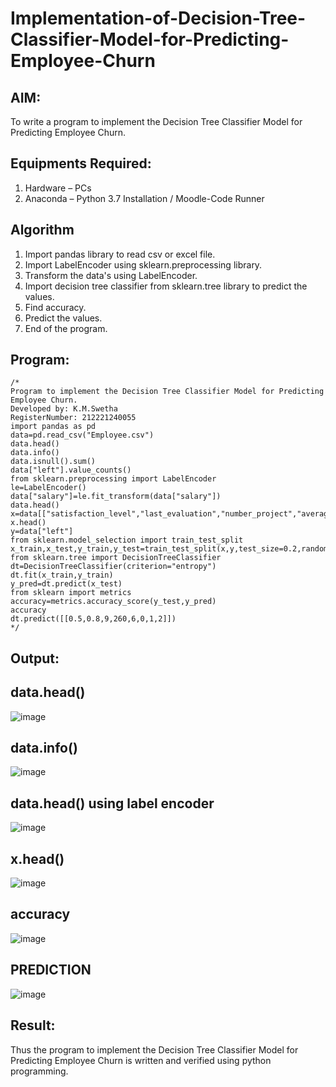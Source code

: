 # Implementation-of-Decision-Tree-Classifier-Model-for-Predicting-Employee-Churn

## AIM:
To write a program to implement the Decision Tree Classifier Model for Predicting Employee Churn.

## Equipments Required:
1. Hardware – PCs
2. Anaconda – Python 3.7 Installation / Moodle-Code Runner

## Algorithm
1. Import pandas library to read csv or excel file.
2. Import LabelEncoder using sklearn.preprocessing library.
3. Transform the data's using LabelEncoder.
4. Import decision tree classifier from sklearn.tree library to predict the values.
5. Find accuracy.
6. Predict the values.
7. End of the program.
## Program:
```
/*
Program to implement the Decision Tree Classifier Model for Predicting Employee Churn.
Developed by: K.M.Swetha
RegisterNumber: 212221240055
import pandas as pd
data=pd.read_csv("Employee.csv")
data.head()
data.info()
data.isnull().sum()
data["left"].value_counts()
from sklearn.preprocessing import LabelEncoder
le=LabelEncoder()
data["salary"]=le.fit_transform(data["salary"])
data.head()
x=data[["satisfaction_level","last_evaluation","number_project","average_montly_hours","time_spend_company","Work_accident","promotion_last_5years","salary"]]
x.head()
y=data["left"]
from sklearn.model_selection import train_test_split
x_train,x_test,y_train,y_test=train_test_split(x,y,test_size=0.2,random_state=100)
from sklearn.tree import DecisionTreeClassifier
dt=DecisionTreeClassifier(criterion="entropy")
dt.fit(x_train,y_train)
y_pred=dt.predict(x_test)
from sklearn import metrics
accuracy=metrics.accuracy_score(y_test,y_pred)
accuracy
dt.predict([[0.5,0.8,9,260,6,0,1,2]])
*/
```

## Output:

## data.head()
![image](https://user-images.githubusercontent.com/94228215/169463503-e8602a89-ff69-437d-bc17-325ce0df2431.png)
## data.info()
![image](https://user-images.githubusercontent.com/94228215/169463552-1adc3dec-94ee-4e02-8612-347817192b96.png)
## data.head() using label encoder
![image](https://user-images.githubusercontent.com/94228215/169463580-6c669841-8d07-4b5b-9636-db0325a9616a.png)
## x.head()
![image](https://user-images.githubusercontent.com/94228215/169463616-86c7b10e-6eff-4e25-8b28-2a92e684a00c.png)
## accuracy
![image](https://user-images.githubusercontent.com/94228215/169463685-ef343b72-de90-44a3-94db-611ed3bf1a82.png)
## PREDICTION
![image](https://user-images.githubusercontent.com/94228215/169463741-cef208b8-faa7-4f0d-8b97-d7d8043beccb.png)


## Result:
Thus the program to implement the  Decision Tree Classifier Model for Predicting Employee Churn is written and verified using python programming.
